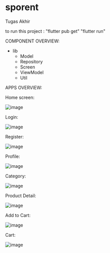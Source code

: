 # sporent

Tugas Akhir

to run this project :
"flutter pub get"
"flutter run"

COMPONENT OVERVIEW:
<root>
  - lib
    - Model
    - Repository
    - Screen
    - ViewModel
    - Util

APPS OVERVIEW: 

Home screen:
  
  ![image](https://user-images.githubusercontent.com/79735590/221496427-e855da2b-0799-409b-9daa-b463a1f7da3b.png)

Login:
  
  ![image](https://user-images.githubusercontent.com/79735590/221497225-c0e28aac-1cdd-4038-abe4-5232d01bd963.png)

Register:
  
  ![image](https://user-images.githubusercontent.com/79735590/221497311-f6138642-7228-40c8-84bc-fb47ab88aea1.png)

Profile:
  
  ![image](https://user-images.githubusercontent.com/79735590/221572298-180bd4a8-5fdf-41d3-a74e-c394ea78395b.png)

Category:
  
  ![image](https://user-images.githubusercontent.com/79735590/221572229-50262128-bbe0-42e5-8af0-d373ba4f515e.png)

Product Detail:
  
  ![image](https://user-images.githubusercontent.com/79735590/221572504-c000f585-4500-4b62-b32b-04e7eea3fc06.png)

Add to Cart:
  
  ![image](https://user-images.githubusercontent.com/79735590/221572768-77a030d7-9062-48de-8e37-80d579d2a1be.png)

Cart:
  
  ![image](https://user-images.githubusercontent.com/79735590/221572876-169ca124-33e1-4ded-a110-ba1d14f44212.png)


